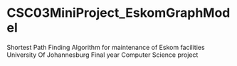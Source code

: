 # CSC03MiniProject_EskomGraphModel
Shortest Path Finding Algorithm for maintenance of Eskom facilities
University Of Johannesburg Final year Computer Science project
